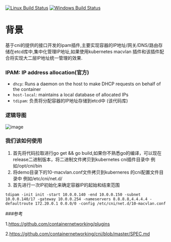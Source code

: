 [![Linux Build Status](https://travis-ci.org/containernetworking/plugins.svg?branch=master)](https://travis-ci.org/containernetworking/plugins)
[![Windows Build Status](https://ci.appveyor.com/api/projects/status/kcuubx0chr76ev86/branch/master?svg=true)](https://ci.appveyor.com/project/cni-bot/plugins/branch/master)

# 背景
基于cni的提供的接口开发的ipam插件,主要实现容器的IP地址/网关/DNS/路由存储在etcd库中,集中化管理IP地址,如果使用kubernetes macvlan 插件和该插件配合将实现大二层IP地址统一管理的效果.

### IPAM: IP address allocation(官方)
* `dhcp`: Runs a daemon on the host to make DHCP requests on behalf of the container
* `host-local`: maintains a local database of allocated IPs
* `tdipam`: 负责将分配容器的IP地址存储到etcd中 (该代码库)

### 逻辑导图
![image](https://github.com/TalkingData/hummingbird/blob/master/tdipam.png)


### 我们该如何使用

1. 首先将代码拉取进行go get && go build,如果你不熟悉go的编译，可以现在release二进制版本，将二进制文件拷贝到kubernetes cni插件目录中 例如/opt/cni/bin
2. 将demo目录下的10-macvlan.conf文件拷贝到kuberneres 的cni配置文件目录中 例如/etc/cni/net.d/
3. 首先进行一次IP初始化来确定容器IP的起始和结束范围

`tdipam -init init -start 10.0.0.140 -end 10.0.0.150 -subnet 10.0.0.140/17 -gateway 10.0.0.254 -nameservers 8.8.8.8,4.4.4.4 -defaultroute 172.20.0.1 0.0.0/0 -config /etc/cni/net.d/10-macvlan.conf `


###参考

1.https://github.com/containernetworking/plugins

2.https://github.com/containernetworking/cni/blob/master/SPEC.md